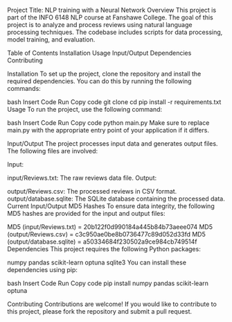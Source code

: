 Project Title: NLP training with a Neural Network
Overview
This project is part of the INFO 6148 NLP course at Fanshawe College. The goal of this project is to analyze and process reviews using natural language processing techniques. The codebase includes scripts for data processing, model training, and evaluation.

Table of Contents
Installation
Usage
Input/Output
Dependencies
Contributing


Installation
To set up the project, clone the repository and install the required dependencies. You can do this by running the following commands:

bash
Insert Code
Run
Copy code
git clone <repository-url>
cd <repository-directory>
pip install -r requirements.txt
Usage
To run the project, use the following command:

bash
Insert Code
Run
Copy code
python main.py
Make sure to replace main.py with the appropriate entry point of your application if it differs.

Input/Output
The project processes input data and generates output files. The following files are involved:

Input:

input/Reviews.txt: The raw reviews data file.
Output:

output/Reviews.csv: The processed reviews in CSV format.
output/database.sqlite: The SQLite database containing the processed data.
Current Input/Output MD5 Hashes
To ensure data integrity, the following MD5 hashes are provided for the input and output files:

MD5 (input/Reviews.txt) = 20b122f0d990184a445b84b73aeee074
MD5 (output/Reviews.csv) = c3c950ae0be8b0736477c89d052d33fd
MD5 (output/database.sqlite) = a50334684f230502a9ce984cb749514f
Dependencies
This project requires the following Python packages:

numpy
pandas
scikit-learn
optuna
sqlite3
You can install these dependencies using pip:

bash
Insert Code
Run
Copy code
pip install numpy pandas scikit-learn optuna

Contributing
Contributions are welcome! If you would like to contribute to this project, please fork the repository and submit a pull request.

